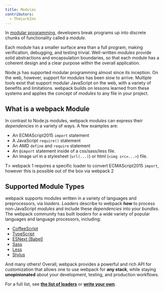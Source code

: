 ```yaml
---
title: Modules
contributors:
  - TheLarkInn
---
```


In [modular programming](https://en.wikipedia.org/wiki/Modular_programming), developers break programs up into discrete chunks of functionality called a _module_.

Each module has a smaller surface area than a full program, making verification, debugging, and testing trivial.
Well-written _modules_ provide solid abstractions and encapsulation boundaries, so that each module has a coherent design and a clear purpose within the overall application.

Node.js has supported modular programming almost since its inception.
On the web, however, support for _modules_ has been slow to arrive.
Multiple tools exist that support modular JavaScript on the web, with a variety of benefits and limitations.
webpack builds on lessons learned from these systems and applies the concept of _modules_ to any file in your project.

## What is a webpack Module

In contrast to Node.js modules, webpack _modules_ can express their _dependencies_ in a variety of ways. A few examples are:

* An ECMAScript2015 `import` statement
* A JavaScript `require()` statement
* An AMD `define` and `require` statement
* An `@import` statement inside of a css/sass/less file.
* An image url in a stylesheet (`url(...)`) or html (`<img src=...>`) file.

T> webpack 1 requires a specific loader to convert ECMAScript2015 `import`, however this is possible out of the box via webpack 2

## Supported Module Types

webpack supports modules written in a variety of languages and preprocessors, via _loaders_. _Loaders_ describe to webpack **how** to process non-JavaScript _modules_ and include these _dependencies_ into your _bundles_.
The webpack community has built _loaders_ for a wide variety of popular languages and language processors, including:

* [CoffeeScript](http://coffeescript.org)
* [TypeScript](https://www.typescriptlang.org)
* [ESNext (Babel)](https://babeljs.io)
* [Sass](http://sass-lang.com)
* [Less](http://lesscss.org)
* [Stylus](http://stylus-lang.com)

And many others! Overall, webpack provides a powerful and rich API for customization that allows one to use webpack for **any stack**, while staying **unopinionated** about your development, testing, and production workflows.

For a full list, see [**the list of loaders**](https://webpack.github.io/docs/list-of-loaders.html) or [**write your own**](/api/loaders).
